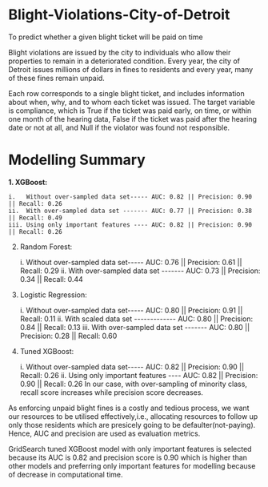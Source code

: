 # Blight-Violations-City-of-Detroit
To predict whether a given blight ticket will be paid on time

Blight violations are issued by the city to individuals who allow their properties to remain in a deteriorated condition. Every year, the city of Detroit issues millions of dollars in fines to residents and every year, many of these fines remain unpaid.

Each row corresponds to a single blight ticket, and includes information about when, why, and to whom each ticket was issued. The target variable is compliance, which is True if the ticket was paid early, on time, or within one month of the hearing data, False if the ticket was paid after the hearing date or not at all, and Null if the violator was found not responsible.

# Modelling Summary
**1. XGBoost:**

    i.   Without over-sampled data set----- AUC: 0.82 || Precision: 0.90 || Recall: 0.26
    ii.  With over-sampled data set ------- AUC: 0.77 || Precision: 0.38 || Recall: 0.49
    iii. Using only important features ---- AUC: 0.82 || Precision: 0.90 || Recall: 0.26
2. Random Forest:

    i.   Without over-sampled data set----- AUC: 0.76 || Precision: 0.61 || Recall: 0.29
    ii.  With over-sampled data set ------- AUC: 0.73 || Precision: 0.34 || Recall: 0.44
3. Logistic Regression:

    i.   Without over-sampled data set----- AUC: 0.80 || Precision: 0.91 || Recall: 0.11
    ii.  With scaled data set ------------- AUC: 0.80 || Precision: 0.84 || Recall: 0.13
    iii. With over-sampled data set ------- AUC: 0.80 || Precision: 0.28 || Recall: 0.60
4. Tuned XGBoost:

    i.   Without over-sampled data set----- AUC: 0.82 || Precision: 0.90 || Recall: 0.26
    ii.  Using only important features ---- AUC: 0.82 || Precision: 0.90 || Recall: 0.26
In our case, with over-sampling of minority class, recall score increases while precision score decreases.

As enforcing unpaid blight fines is a costly and tedious process, we want our resources to be utilised effectively,i.e., allocating resources to follow up only those residents which are presicely going to be defaulter(not-paying). Hence, AUC and precision are used as evaluation metrics.

GridSearch tuned XGBoost model with only important features is selected because its AUC is 0.82 and precision score is 0.90 which is higher than other models and preferring only important features for modelling because of decrease in computational time.
